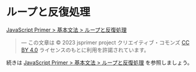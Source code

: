 # ループと反復処理

<a href="https://jsprimer.net/basic/loop/" target="_blank" rel="noreferrer">JavaScript Primer > 基本文法 > ループと反復処理</a>

> ― この文章は © 2023 jsprimer project クリエイティブ・コモンズ [CC BY 4.0](https://github.com/asciidwango/js-primer/blob/master/LICENSE-CC-BY) ライセンスのもとに利用を許諾されています。

続きは <a href="https://jsprimer.net/basic/loop/" target="_blank" rel="noreferrer">JavaScript Primer > 基本文法 > ループと反復処理</a> を参照しましょう。
